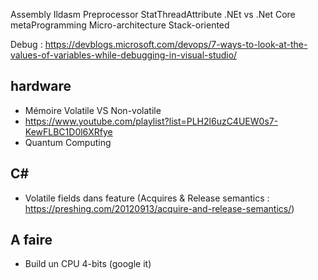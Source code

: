 Assembly
Ildasm
Preprocessor
StatThreadAttribute
.NEt vs .Net Core
metaProgramming
Micro-architecture
Stack-oriented

Debug : https://devblogs.microsoft.com/devops/7-ways-to-look-at-the-values-of-variables-while-debugging-in-visual-studio/


## hardware
- Mémoire Volatile VS Non-volatile
- https://www.youtube.com/playlist?list=PLH2l6uzC4UEW0s7-KewFLBC1D0l6XRfye
- Quantum Computing

## C#
- Volatile fields dans feature (Acquires & Release semantics : https://preshing.com/20120913/acquire-and-release-semantics/)


## A faire
- Build un CPU 4-bits (google it)
